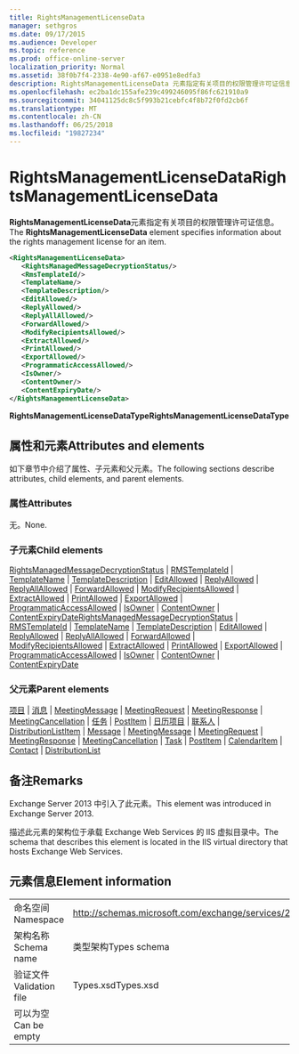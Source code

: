 ```yaml
---
title: RightsManagementLicenseData
manager: sethgros
ms.date: 09/17/2015
ms.audience: Developer
ms.topic: reference
ms.prod: office-online-server
localization_priority: Normal
ms.assetid: 38f0b7f4-2338-4e90-af67-e0951e8edfa3
description: RightsManagementLicenseData 元素指定有关项目的权限管理许可证信息。
ms.openlocfilehash: ec2ba1dc155afe239c499246095f86fc621910a9
ms.sourcegitcommit: 34041125dc8c5f993b21cebfc4f8b72f0fd2cb6f
ms.translationtype: MT
ms.contentlocale: zh-CN
ms.lasthandoff: 06/25/2018
ms.locfileid: "19827234"
---
```

# <a name="rightsmanagementlicensedata"></a><span data-ttu-id="239f3-103">RightsManagementLicenseData</span><span class="sxs-lookup"><span data-stu-id="239f3-103">RightsManagementLicenseData</span></span>

<span data-ttu-id="239f3-104">**RightsManagementLicenseData**元素指定有关项目的权限管理许可证信息。</span><span class="sxs-lookup"><span data-stu-id="239f3-104">The **RightsManagementLicenseData** element specifies information about the rights management license for an item.</span></span> 
  
```XML
<RightsManagementLicenseData>
   <RightsManagedMessageDecryptionStatus/>
   <RmsTemplateId/>
   <TemplateName/>
   <TemplateDescription/>
   <EditAllowed/>
   <ReplyAllowed/>
   <ReplyAllAllowed/>
   <ForwardAllowed/>
   <ModifyRecipientsAllowed/>
   <ExtractAllowed/>
   <PrintAllowed/>
   <ExportAllowed/>
   <ProgrammaticAccessAllowed/>
   <IsOwner/>
   <ContentOwner/>
   <ContentExpiryDate/>
</RightsManagementLicenseData>
```

 <span data-ttu-id="239f3-105">**RightsManagementLicenseDataType**</span><span class="sxs-lookup"><span data-stu-id="239f3-105">**RightsManagementLicenseDataType**</span></span>
## <a name="attributes-and-elements"></a><span data-ttu-id="239f3-106">属性和元素</span><span class="sxs-lookup"><span data-stu-id="239f3-106">Attributes and elements</span></span>

<span data-ttu-id="239f3-107">如下章节中介绍了属性、子元素和父元素。</span><span class="sxs-lookup"><span data-stu-id="239f3-107">The following sections describe attributes, child elements, and parent elements.</span></span>
  
### <a name="attributes"></a><span data-ttu-id="239f3-108">属性</span><span class="sxs-lookup"><span data-stu-id="239f3-108">Attributes</span></span>

<span data-ttu-id="239f3-109">无。</span><span class="sxs-lookup"><span data-stu-id="239f3-109">None.</span></span>
  
### <a name="child-elements"></a><span data-ttu-id="239f3-110">子元素</span><span class="sxs-lookup"><span data-stu-id="239f3-110">Child elements</span></span>

<span data-ttu-id="239f3-111">[RightsManagedMessageDecryptionStatus](rightsmanagedmessagedecryptionstatus.md) | [RMSTemplateId](rmstemplateid.md) | [TemplateName](templatename.md) | [TemplateDescription](templatedescription.md) | [EditAllowed](editallowed.md) | [ReplyAllowed](replyallowed.md)  |  [ReplyAllAllowed](replyallallowed.md) | [ForwardAllowed](forwardallowed.md) | [ModifyRecipientsAllowed](modifyrecipientsallowed.md) | [ExtractAllowed](extractallowed.md) | [PrintAllowed](printallowed.md) | [ExportAllowed](exportallowed.md)  |  [ProgrammaticAccessAllowed](programmaticaccessallowed.md) | [IsOwner](isowner.md) | [ContentOwner](contentowner.md) | [ContentExpiryDate](contentexpirydate.md)</span><span class="sxs-lookup"><span data-stu-id="239f3-111">[RightsManagedMessageDecryptionStatus](rightsmanagedmessagedecryptionstatus.md) | [RMSTemplateId](rmstemplateid.md) | [TemplateName](templatename.md) | [TemplateDescription](templatedescription.md) | [EditAllowed](editallowed.md) | [ReplyAllowed](replyallowed.md) | [ReplyAllAllowed](replyallallowed.md) | [ForwardAllowed](forwardallowed.md) | [ModifyRecipientsAllowed](modifyrecipientsallowed.md) | [ExtractAllowed](extractallowed.md) | [PrintAllowed](printallowed.md) | [ExportAllowed](exportallowed.md) | [ProgrammaticAccessAllowed](programmaticaccessallowed.md) | [IsOwner](isowner.md) | [ContentOwner](contentowner.md) | [ContentExpiryDate](contentexpirydate.md)</span></span>
  
### <a name="parent-elements"></a><span data-ttu-id="239f3-112">父元素</span><span class="sxs-lookup"><span data-stu-id="239f3-112">Parent elements</span></span>

<span data-ttu-id="239f3-113">[项目](item.md) | [消息](message-ex15websvcsotherref.md) | [MeetingMessage](meetingmessage.md) | [MeetingRequest](meetingrequest.md) | [MeetingResponse](meetingresponse.md) | [MeetingCancellation](meetingcancellation.md) | [任务](task.md) | [PostItem](postitem.md)  | [日历项目](calendaritem.md) | [联系人](contact.md) | [DistributionList](distributionlist.md)</span><span class="sxs-lookup"><span data-stu-id="239f3-113">[Item](item.md) | [Message](message-ex15websvcsotherref.md) | [MeetingMessage](meetingmessage.md) | [MeetingRequest](meetingrequest.md) | [MeetingResponse](meetingresponse.md) | [MeetingCancellation](meetingcancellation.md) | [Task](task.md) | [PostItem](postitem.md) | [CalendarItem](calendaritem.md) | [Contact](contact.md) | [DistributionList](distributionlist.md)</span></span>
  
## <a name="remarks"></a><span data-ttu-id="239f3-114">备注</span><span class="sxs-lookup"><span data-stu-id="239f3-114">Remarks</span></span>

<span data-ttu-id="239f3-115">Exchange Server 2013 中引入了此元素。</span><span class="sxs-lookup"><span data-stu-id="239f3-115">This element was introduced in Exchange Server 2013.</span></span>
  
<span data-ttu-id="239f3-116">描述此元素的架构位于承载 Exchange Web Services 的 IIS 虚拟目录中。</span><span class="sxs-lookup"><span data-stu-id="239f3-116">The schema that describes this element is located in the IIS virtual directory that hosts Exchange Web Services.</span></span>
  
## <a name="element-information"></a><span data-ttu-id="239f3-117">元素信息</span><span class="sxs-lookup"><span data-stu-id="239f3-117">Element information</span></span>

|||
|:-----|:-----|
|<span data-ttu-id="239f3-118">命名空间</span><span class="sxs-lookup"><span data-stu-id="239f3-118">Namespace</span></span>  <br/> |http://schemas.microsoft.com/exchange/services/2006/types  <br/> |
|<span data-ttu-id="239f3-119">架构名称</span><span class="sxs-lookup"><span data-stu-id="239f3-119">Schema name</span></span>  <br/> |<span data-ttu-id="239f3-120">类型架构</span><span class="sxs-lookup"><span data-stu-id="239f3-120">Types schema</span></span>  <br/> |
|<span data-ttu-id="239f3-121">验证文件</span><span class="sxs-lookup"><span data-stu-id="239f3-121">Validation file</span></span>  <br/> |<span data-ttu-id="239f3-122">Types.xsd</span><span class="sxs-lookup"><span data-stu-id="239f3-122">Types.xsd</span></span>  <br/> |
|<span data-ttu-id="239f3-123">可以为空</span><span class="sxs-lookup"><span data-stu-id="239f3-123">Can be empty</span></span>  <br/> ||
   

